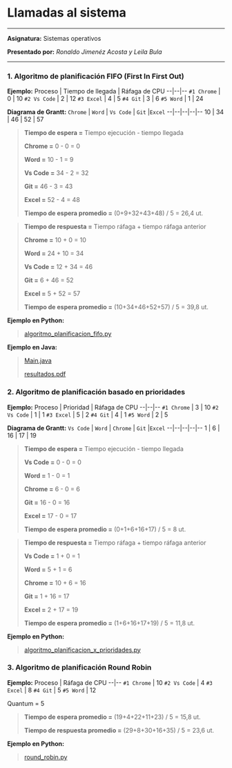 # Llamadas al sistema

---

**Asignatura:** Sistemas operativos

**Presentado por:** *Ronaldo Jimenéz Acosta y Leila Bula*

--- 

### 1. Algoritmo de planificación FIFO (First In First Out)
**Ejemplo:**
Proceso | Tiempo de llegada | Ráfaga de CPU
--|--|--
```#1 Chrome``` | 0 | 10 
```#2 Vs Code``` | 2 | 12 
```#3 Excel``` | 4 | 5 
```#4 Git``` | 3 | 6 
```#5 Word``` | 1 | 24 

**Diagrama de Grantt:**
 ```Chrome``` | ```Word```  | ```Vs Code```  | ```Git``` |```Excel``` 
--|--|--|--|--
10 | 34 | 46 | 52 | 57

>**Tiempo de espera =** Tiempo ejecución - tiempo llegada
>
>**Chrome =** 0 - 0 = 0
>
>**Word =** 10 - 1 = 9
>
>**Vs Code =** 34 - 2 = 32
>
>**Git =** 46 - 3 = 43
>
>**Excel =** 52 - 4 = 48
>
>**Tiempo de espera promedio =** (0+9+32+43+48) / 5 = 26,4 ut.

>**Tiempo de respuesta =** Tiempo ráfaga + tiempo ráfaga anterior
>
>**Chrome =** 10 + 0 = 10
>
>**Word =** 24 + 10 = 34
>
>**Vs Code =** 12 + 34 = 46
>
>**Git =** 6 + 46 = 52
>
>**Excel =** 5 + 52 = 57
>
>**Tiempo de espera promedio =** (10+34+46+52+57) / 5 = 39,8 ut.

**Ejemplo en Python:**
>[algoritmo_planificacion_fifo.py](https://github.com/JimcostDev/Python_Ejercicios/blob/master/algoritmo_planificacion_fifo.py)

**Ejemplo en Java:**
>[Main.java](https://github.com/Leila-Bula/algoritmo-planificacion-fcfs/blob/master/src/main/java/Main.java)
>
>[resultados.pdf](https://github.com/JimcostDev/Mis_Apuntes_Unir/blob/master/S.O/llamadas%20al%20sistema/fcfs.pdf)


### 2. Algoritmo de planificación basado en prioridades
**Ejemplo:**
Proceso | Prioridad | Ráfaga de CPU
--|--|--
```#1 Chrome``` | 3 | 10 
```#2 Vs Code``` | 1 | 1 
```#3 Excel``` | 5 | 2 
```#4 Git``` | 4 | 1 
```#5 Word``` | 2 | 5 

**Diagrama de Grantt:**
 ```Vs Code``` | ```Word```  | ```Chrome```  | ```Git``` |```Excel``` 
--|--|--|--|--
1 | 6 | 16 | 17 | 19

>**Tiempo de espera =** Tiempo ejecución - tiempo llegada
>
>**Vs Code =** 0 - 0 = 0
>
>**Word =** 1 - 0 = 1
>
>**Chrome =** 6 - 0 = 6
>
>**Git =** 16 - 0 = 16
>
>**Excel =** 17 - 0 = 17
>
>**Tiempo de espera promedio =** (0+1+6+16+17) / 5 = 8 ut.

>**Tiempo de respuesta =** Tiempo ráfaga + tiempo ráfaga anterior
>
>**Vs Code =** 1 + 0 = 1
>
>**Word =** 5 + 1 = 6
>
>**Chrome =** 10 + 6 = 16
>
>**Git =** 1 + 16 = 17
>
>**Excel =** 2 + 17 = 19
>
>**Tiempo de espera promedio =** (1+6+16+17+19) / 5 = 11,8 ut.

**Ejemplo en Python:**
>[algoritmo_planificacion_x_prioridades.py](https://github.com/JimcostDev/Python_Ejercicios/blob/master/algoritmo_planificacion_x_prioridades.py)

### 3. Algoritmo de planificación Round Robin
**Ejemplo:**
Proceso |  Ráfaga de CPU
--|--
```#1 Chrome``` | 10 
```#2 Vs Code``` | 4
```#3 Excel``` | 8
```#4 Git``` | 5
```#5 Word``` | 12 

Quantum = 5

>**Tiempo de espera promedio =** (19+4+22+11+23) / 5 = 15,8 ut.
>
>**Tiempo de respuesta promedio =** (29+8+30+16+35) / 5 = 23,6 ut.

**Ejemplo en Python:**
>[round_robin.py](https://github.com/JimcostDev/Python_Ejercicios/blob/master/round_robin.py)

